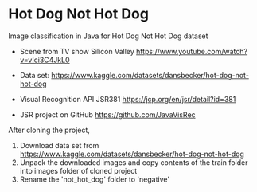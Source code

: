 # Hot Dog Not Hot Dog
Image classification in Java for  Hot Dog Not Hot Dog dataset
 
* Scene from TV show Silicon Valley https://www.youtube.com/watch?v=vIci3C4JkL0
* Data set: https://www.kaggle.com/datasets/dansbecker/hot-dog-not-hot-dog

* Visual Recognition API JSR381 https://jcp.org/en/jsr/detail?id=381
* JSR project on GitHub https://github.com/JavaVisRec

After cloning the project, 
1. Download data set from https://www.kaggle.com/datasets/dansbecker/hot-dog-not-hot-dog
2. Unpack the downloaded images and copy contents of the train folder into images folder of cloned project
3. Rename the 'not_hot_dog' folder to 'negative'

